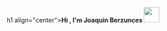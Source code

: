 h1 align="center"><b>Hi , I'm Joaquin Berzunces </b><img src="https://media.giphy.com/media/hvRJCLFzcasrR4ia7z/giphy.gif" width="35"></h1>
